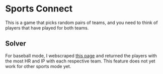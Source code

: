 # Sports Connect

This is a game that picks random pairs of teams, and you need to think of players that have played for both teams.

## Solver
For baseball mode, I webscraped [this page](https://www.baseball-reference.com/friv/multifranchise.cgi) and returned the players with the most HR and IP with each respective team. This feature does not yet work for other sports mode yet.